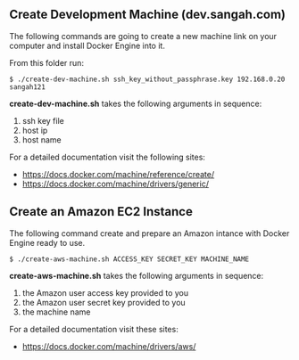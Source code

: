 ## Create Development Machine (dev.sangah.com)

The following commands are going to create a new machine link on your computer 
and install Docker Engine into it.

From this folder run:

    $ ./create-dev-machine.sh ssh_key_without_passphrase.key 192.168.0.20 sangah121

**create-dev-machine.sh** takes the following arguments in sequence:

1. ssh key file
2. host ip
3. host name

For a detailed documentation visit the following sites:
- https://docs.docker.com/machine/reference/create/
- https://docs.docker.com/machine/drivers/generic/


## Create an Amazon EC2 Instance

The following command create and prepare an Amazon intance with Docker Engine ready to use.

    $ ./create-aws-machine.sh ACCESS_KEY SECRET_KEY MACHINE_NAME

**create-aws-machine.sh** takes the following arguments in sequence:

1. the Amazon user access key provided to you
2. the Amazon user secret key provided to you
3. the machine name

For a detailed documentation visit these sites: 
- https://docs.docker.com/machine/drivers/aws/